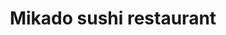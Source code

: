 ---
layout: place
title: "Mikado sushi restaurant"
permalink: /new-york/lynbrook/mikado-sushi-restaurant.html
stateAbbr: NY
stateName: New York
cityName: Lynbrook
seo:
  name: "Mikado sushi restaurant"
  type: Restaurant
  links: http://www.mikado355.com/
description: "Mikado sushi restaurant serves delicious sushi in Lynbrook, New York. Try fresh Japanese dishes for a great dining experience. "
place_id: ChIJjdCJP7xkwokRtKEw_T08wFQ
photos:
  - name: >-
      places/ChIJjdCJP7xkwokRtKEw_T08wFQ/photos/AeeoHcI4dgKo7dsE_1mo97UpqTpgqs2TK37EOftJSZ8Zulec_VYrlkKr5K8MeEMdggtWxxPB5Hp8xcZN0EVm65zauQT4G2szzSnsQvPryLPMsHQz1buDLdCtKMs5lkYTJaQX2PNWqlEV2RuipzdYBhMb7nxX0bc0dXtb8qR6TJmKkeZm1C-HAqZSA_aK0QSkorEXG8Cjtduibr1a5SCd5kCvz5Buu_tmpIQQ250L3XlgsdkrH-DQJ18z7u3FqpDArcrEb8tyfzFYFakhC8_ccXYp7POfsiM-ckSJhBqnHHSQtlBdlaTlarzpUZ-4Zo5034U2HwQwXHIpOfLImEcc3TZk8rV3vskRUMzviqaGsl9s5q0spC-Isil4t0Zp3E5HjvnFuLAGrM6fwPhs4fVrXO-N2RcdNssmiIdqmDsgNwrIFOO1lw
    widthPx: 4032
    heightPx: 1960
    authorAttributions:
      - displayName: Amanda Bachan-Ramharack
        uri: https://maps.google.com/maps/contrib/109142243663609247401
        photoUri: >-
          https://lh3.googleusercontent.com/a-/ALV-UjWkCWFy6khg2g2HRJybBJS69gneSB4OFAiVbiqzaPoQSpm26j58Yg=s100-p-k-no-mo
    flagContentUri: >-
      https://www.google.com/local/imagery/report/?cb_client=maps_api_places.places_api&image_key=!1e10!2sCIHM0ogKEICAgICE37SAOw&hl=en-US
    googleMapsUri: >-
      https://www.google.com/maps/place//data=!3m4!1e2!3m2!1sCIHM0ogKEICAgICE37SAOw!2e10!4m2!3m1!1s0x89c264bc3f89d08d:0x54c03c3dfd30a1b4
  - name: >-
      places/ChIJjdCJP7xkwokRtKEw_T08wFQ/photos/AeeoHcLYp9pkUbEMpDDBemF4BtszqsFJ8nv1yv9poXmdUgLyCLrlhwGnJwRYCyRWSpbKybnr2YL41y7pOwmMjl2mytWpojy0MFOgyu7n7ALP0buJQlmKZHKeoRTKVyUtCNEUTdACZh7lk4BYM1KKSu1VQ2hNyAkifi394AtEK3pPDHIj40TPI0WMBf5-cstaZflA14Yo_Cjy0ouHwslV8a6_yLT-ngnFG6DOjtcuqAt1FYUlT2chSQg1rQ-lZb6uq5BvtOey6A1uSg_OSFvjiLkrWQFTZAanfpfXGxJ3tEDKj2-vdTn5ECIoOlhze6UpCsps-YPw1WrK2FBRwYg2sNWNqwz2EWN6H0RuIvdvBVQgNjmkXSdlpOXWNJl_ydx1uXTrUs1CX_V5VBg4ixzsEG0zHYOgT_w78lS_x10Jf0imFE6F8g
    widthPx: 4032
    heightPx: 3024
    authorAttributions:
      - displayName: Walter Reyes
        uri: https://maps.google.com/maps/contrib/105275799351501120336
        photoUri: >-
          https://lh3.googleusercontent.com/a-/ALV-UjX0QWS5o5HYlraLIMw--WHDEoq-he5PDmtTESNSU6zviIu5gUEL=s100-p-k-no-mo
    flagContentUri: >-
      https://www.google.com/local/imagery/report/?cb_client=maps_api_places.places_api&image_key=!1e10!2sCIHM0ogKEICAgIDr3vuCTg&hl=en-US
    googleMapsUri: >-
      https://www.google.com/maps/place//data=!3m4!1e2!3m2!1sCIHM0ogKEICAgIDr3vuCTg!2e10!4m2!3m1!1s0x89c264bc3f89d08d:0x54c03c3dfd30a1b4
  - name: >-
      places/ChIJjdCJP7xkwokRtKEw_T08wFQ/photos/AeeoHcJISVmhd-EG6nNm4gP41P7u1_zAKkaL-fKYl3w_lPCjKYHlY6MU4UaJTuy8kOddln40bK7zlIJ29URSSYSfM-W2uCXGqXw5ni22QEEeIqUSq3_rKrgTrk5q489SEGjqmBBB8giPUJ2VX5SCUhabxRtMt9S7hWq9qrlMPpK5ZEk_iqi2OqGy1xwCDHzNGzEo_1XlaEnHxYnlVpsYBhKtxB37yvW51aAeuKoHTU5tzC7JLLoX4uA6P2n9lCOAkqv3A2-FQKFx6aKDflfFqRMDWGonfM47ny6m3raHKGv51HlTwR-7Di2ObsrwyV1UWDq0XTJq0f7liovoaSdSA3FY0XqkHJKDi2jESrKTZ7CDdJuqNOhMc82aUikfM5hv0m9zLWMu_KwQvHkYt7Lz1_7x1yif6B_Agd9UB13z_XsXhSQ
    widthPx: 4032
    heightPx: 2268
    authorAttributions:
      - displayName: Michael Cheng
        uri: https://maps.google.com/maps/contrib/100267348572494015328
        photoUri: >-
          https://lh3.googleusercontent.com/a-/ALV-UjXQ_TNXchchYkE0Orfw_EtC2Jd2yZdOAh4HFxkJQNa22HGwKqFnhg=s100-p-k-no-mo
    flagContentUri: >-
      https://www.google.com/local/imagery/report/?cb_client=maps_api_places.places_api&image_key=!1e10!2sCIHM0ogKEICAgIDr042ZQg&hl=en-US
    googleMapsUri: >-
      https://www.google.com/maps/place//data=!3m4!1e2!3m2!1sCIHM0ogKEICAgIDr042ZQg!2e10!4m2!3m1!1s0x89c264bc3f89d08d:0x54c03c3dfd30a1b4
  - name: >-
      places/ChIJjdCJP7xkwokRtKEw_T08wFQ/photos/AeeoHcKQA61Fn6BdQrfBihImaVI4hh-xYb0vF99TeNyWp0neNWpWesX5BLpXW_PO425qW0OCm5nAUyxa3krimFR_Ts3jvCgCg-zNvMBmmMSSfxXSvcnn_wPMXTHmzelMExlAUHT-1UesXQf7dBD0N496ZiZQ5J8Hp0Yzsr81h2rYSK7vtWCUaypmygfJj9xyEdSXN1EOsX1-nCoVsB2SoUa1Q9QgfhaNJO-M1lRE_RSFH_e0xG3e7JczXG7-P2ZrxBvmayQhyYTYSAbanHdXZPI3kS3RSokVD2_fNQ2x77c7_MWLXvvVH93hpt3xEyK1W7eZ-wG39seF69lYVscyCDZmLZ-udaJ0V7vdMmJm3iWdKjf_UGeDsV1yXXpejTyo1dbgOWhjaimuAObXCom1YiRxQUYuL_obJwtmC4ikJNeBrDIRrA
    widthPx: 3024
    heightPx: 4032
    authorAttributions:
      - displayName: John Mastroianni
        uri: https://maps.google.com/maps/contrib/115021833118199657367
        photoUri: >-
          https://lh3.googleusercontent.com/a/ACg8ocL5l_QEei58BrOjMka4_f1-kLZ6iM54iKmxRAy2nQ3rEB1IbQ=s100-p-k-no-mo
    flagContentUri: >-
      https://www.google.com/local/imagery/report/?cb_client=maps_api_places.places_api&image_key=!1e10!2sCIHM0ogKEICAgIDv7ZvlRQ&hl=en-US
    googleMapsUri: >-
      https://www.google.com/maps/place//data=!3m4!1e2!3m2!1sCIHM0ogKEICAgIDv7ZvlRQ!2e10!4m2!3m1!1s0x89c264bc3f89d08d:0x54c03c3dfd30a1b4
  - name: >-
      places/ChIJjdCJP7xkwokRtKEw_T08wFQ/photos/AeeoHcKj0v1Gr-sjtB4deqlwTVxENQplvKJYD0O6Oow6Dt-3J1d7SicjEifND9CWLvqw33q1iQDL8XondjE9-Lt8NhHOMWnjhIdvJZHE_LIVEcpgeQMHaYp7-cgvPis9tU_1Ptm9Sonr_NGKz6z6d0oJf9h0s2_91r7LHERGIhPJQmg2viS4LcL1cT1CkoNbqOCiojCxljuhz3VB7H84VaMMA9UwyHmCzQ5i1hXUYtPOmblEc301WV_sELFxraBYWCXSp2dEKP8UDTWXVyuBc7f7_wFTZiubnVXVYUCnJ63oc9Y9N3XrXdl49dKQ4jhYlJeWV3iLm6Nkdr3uVmpvRA-dtG6WPsVNfBGDrwsqYoyV8u5enc6-vfuobmd_ZdleCg5SU_FRu6EanRIC7XVvZZUfcZh0vJTClTf0ABBZ5EuqxwAsYQ
    widthPx: 3024
    heightPx: 4032
    authorAttributions:
      - displayName: Saddy Snow
        uri: https://maps.google.com/maps/contrib/107378884871885167638
        photoUri: >-
          https://lh3.googleusercontent.com/a-/ALV-UjUVPTquslcyrotC55kpvHcVsbgBX1_QddtDVZqcNuNqEEphTvOlfw=s100-p-k-no-mo
    flagContentUri: >-
      https://www.google.com/local/imagery/report/?cb_client=maps_api_places.places_api&image_key=!1e10!2sCIHM0ogKEICAgIC3xMG4Ew&hl=en-US
    googleMapsUri: >-
      https://www.google.com/maps/place//data=!3m4!1e2!3m2!1sCIHM0ogKEICAgIC3xMG4Ew!2e10!4m2!3m1!1s0x89c264bc3f89d08d:0x54c03c3dfd30a1b4
  - name: >-
      places/ChIJjdCJP7xkwokRtKEw_T08wFQ/photos/AeeoHcKojKa1OZYwX0C4_uQ89C9tHmwvvLhhdM_ketitsXmZ_E8XOoUpDVj3B5iDfVSB7Ao9ZCj3GbXEeFqcpjXXb3guzQHyAHoTv7J6jn9C2PJa_kJ5ZmJ-KpQvEyFqT-UN9ATWd1Z9oszXQOdwgF9l9d-79BAviaEJIMFPo68ppVV635zo_igdLvP6FCis2AxnvWvYbRG7_nwh_NclnhpD1mIyPJUT-lWuKQCLUGiEue-5qBFwBW3cnac3au6ruEffLEJs1lfFBb6WNCM_xWDWpyJxEnZBjKOp_HOgrcYT7KOpeoyS19-BqSluaZoZqu4GWdEFBactHjV_FKStSpJXpaZ3f0OU5R0nlCeDlq0QCD33bo0kyYlL90brI0HIUkin7YA1EsFdbgqP_Xzf2Q5olcJSLHaDzoUoH6iQwOwC3qhE2-s
    widthPx: 4640
    heightPx: 3480
    authorAttributions:
      - displayName: Edward Yew
        uri: https://maps.google.com/maps/contrib/100494195282381281236
        photoUri: >-
          https://lh3.googleusercontent.com/a/ACg8ocIo5M-UPJOpPwgpeWpERvJl4GVsRK1pmPFoOtQG-WO9HAZf8g=s100-p-k-no-mo
    flagContentUri: >-
      https://www.google.com/local/imagery/report/?cb_client=maps_api_places.places_api&image_key=!1e10!2sCIHM0ogKEICAgIC44pKr2QE&hl=en-US
    googleMapsUri: >-
      https://www.google.com/maps/place//data=!3m4!1e2!3m2!1sCIHM0ogKEICAgIC44pKr2QE!2e10!4m2!3m1!1s0x89c264bc3f89d08d:0x54c03c3dfd30a1b4
  - name: >-
      places/ChIJjdCJP7xkwokRtKEw_T08wFQ/photos/AeeoHcK3HXq8qeTEXt13deN3WcDVWiwocVn6Qqx_tBo1GkbKJKW9HFSmjyeMdmntJaegqcuRgVFpuZ85HjOv3kgGebI8E5-CzGb4-4LrNhT5PaVnKDL4TsRTav012arW2n6_mnExOP4IGznLFcF6Gh7RlshUXYeI2AocSDtOp8sAvfrDAVGqdbW8StbUs12MminIQpoWBec_hsx8nQh7JVMz8syEX2N8Rx3Ul47YKpSlR4Jvo1pIL1PMURvBItuGqY3IkTz7scn5TFdnPvYQ6Dsqyc1bX9DsGTLIwin3rZZBuNpZOFmdSI8E9ajwVZRXB_h53tMTkH9FvFE1oyVHQ6LokecxgGJA_jOSjNdever7i4pAnORdmXsch6rt5m57AwYfgdgOe_jr1mN_s-cCAUm0uG38g_GavGEkeF1H_MugRWlvLoyf
    widthPx: 3024
    heightPx: 4032
    authorAttributions:
      - displayName: John Mastroianni
        uri: https://maps.google.com/maps/contrib/115021833118199657367
        photoUri: >-
          https://lh3.googleusercontent.com/a/ACg8ocL5l_QEei58BrOjMka4_f1-kLZ6iM54iKmxRAy2nQ3rEB1IbQ=s100-p-k-no-mo
    flagContentUri: >-
      https://www.google.com/local/imagery/report/?cb_client=maps_api_places.places_api&image_key=!1e10!2sCIHM0ogKEICAgIDv7ZvlxQE&hl=en-US
    googleMapsUri: >-
      https://www.google.com/maps/place//data=!3m4!1e2!3m2!1sCIHM0ogKEICAgIDv7ZvlxQE!2e10!4m2!3m1!1s0x89c264bc3f89d08d:0x54c03c3dfd30a1b4
  - name: >-
      places/ChIJjdCJP7xkwokRtKEw_T08wFQ/photos/AeeoHcIBpxGnujYh9FoDBM44nBchBoLuHQCnWRabpY2yTOKTSlnsS6t5c-iwuFK7NpZxzQYLOx2y6XTBPe5hU5ljrdtvt6iIapKhLlUArAdNzIKR7o1U7tc_Upo6EDvTY9qj6OOcZV5Alt51TWRduhT1yWtRHr2g--Q5ZT4Jm9H-bXbePXNfBWVWXETbiMr18jXGkRRz4qEYsc8Rp2Vm4C6NyKECOwuVxL1x5tF8FYuXbYBOfqopd8mri-x7agQaru4kOKGFZoMRcaQMzuG2_bvuoJRbfOr1qioTeHePZ7sO-I3an0v7s9SeXwCDt5ekIBnMmig8rKv4DmR2fQEEeoyovvtav6AVLcGoX7-gS9DlGsRjI5GSKCI4YBoNAlDzM0DV4AQOxIIAltlsBJOhIAvi_V_LZ4XTSFVdZI8Vzn0VYBe3CFfw
    widthPx: 4032
    heightPx: 3024
    authorAttributions:
      - displayName: Erin Harvey
        uri: https://maps.google.com/maps/contrib/112536945198216448983
        photoUri: >-
          https://lh3.googleusercontent.com/a-/ALV-UjVVoeYMAeV6Q8nt3YGSOJSkCQ3krQyQX5FecBZmUARAd-c3erd8=s100-p-k-no-mo
    flagContentUri: >-
      https://www.google.com/local/imagery/report/?cb_client=maps_api_places.places_api&image_key=!1e10!2sCIHM0ogKEICAgICN-NXk9wE&hl=en-US
    googleMapsUri: >-
      https://www.google.com/maps/place//data=!3m4!1e2!3m2!1sCIHM0ogKEICAgICN-NXk9wE!2e10!4m2!3m1!1s0x89c264bc3f89d08d:0x54c03c3dfd30a1b4
  - name: >-
      places/ChIJjdCJP7xkwokRtKEw_T08wFQ/photos/AeeoHcJ91F1c9U61F3fnWKHYbGuRz0zVvh7phTKqo5LODK7qhSQIHjBzHkNqdiqFwK9ENhF2j_lnJ-TjG3DVU2-7pGiNdUJSDBB1KO5U3O4_KDygHSTq8iTk-JZuOak_PxmRC_NEG2fbmOyqpwL2k6jJioDoi8tmVl3NkAt3Viy6eYZAOqYJjJDWk7D_643hRNXohGNdWLvc7drJwr5ZeP1Crrz7RR_JSaE7VBB09pZ-OLvt7YMqrWWNxyqkjpsPZkALRxXeHCNu-iY_jKTYBCZIm7qRHhSoKBYup8tDgqLCS_61Ps87OP1h1t-5LyOSZ3pQ35qlLTmxD_MQbZJSDjeR5j9y9HRQCEUFa_s1sOY3bAc6nNJz7BxM4P1DH6LWGrTLPrQqEsw6jLPm-WWh_fEdcSegVVB6e1gxUX5ZSzSPOQr9Uw
    widthPx: 4681
    heightPx: 3511
    authorAttributions:
      - displayName: Walter Reyes
        uri: https://maps.google.com/maps/contrib/105275799351501120336
        photoUri: >-
          https://lh3.googleusercontent.com/a-/ALV-UjX0QWS5o5HYlraLIMw--WHDEoq-he5PDmtTESNSU6zviIu5gUEL=s100-p-k-no-mo
    flagContentUri: >-
      https://www.google.com/local/imagery/report/?cb_client=maps_api_places.places_api&image_key=!1e10!2sCIHM0ogKEICAgIDr3vulZA&hl=en-US
    googleMapsUri: >-
      https://www.google.com/maps/place//data=!3m4!1e2!3m2!1sCIHM0ogKEICAgIDr3vulZA!2e10!4m2!3m1!1s0x89c264bc3f89d08d:0x54c03c3dfd30a1b4
  - name: >-
      places/ChIJjdCJP7xkwokRtKEw_T08wFQ/photos/AeeoHcK7tVNTxtjlEV3yM2qc_424AqNoJNs59aWkikRhFuYanUDQ8HcDhXf5j99btOLywLFKDa9gCOcKUtao3a_zylD4_rdEhFhpRW_JhEhdGAJecnYTp9zREs0SAk4Tu7C1Y8RgOzXHF047owApyyh93ThrPm6-GL_uiU5hkNpUuaY7zbORP9UObnzrBT2zZgcOe7HsnWYBcRaYc9cLa93BCzD9WkV6WLhR1SEUNvjWQRivb4uiqpPLAGv_8cZSPdkz23jJtQOLPH3MEjdOjEd--5rMdjDi6tQelQTnd642YMfmoUtZdlV7SJCTzhts9drcJK1usyCnUzhruQc3Wtw3S9jIZVOpmfzmRyZ9ZdYUF4ZcxKUUaWdKCsPB6HVvZni7XtoLBEBzpeMVrtINe9YSkOMfPHHpxtnImsERw6UNvls
    widthPx: 3024
    heightPx: 4032
    authorAttributions:
      - displayName: John Mastroianni
        uri: https://maps.google.com/maps/contrib/115021833118199657367
        photoUri: >-
          https://lh3.googleusercontent.com/a/ACg8ocL5l_QEei58BrOjMka4_f1-kLZ6iM54iKmxRAy2nQ3rEB1IbQ=s100-p-k-no-mo
    flagContentUri: >-
      https://www.google.com/local/imagery/report/?cb_client=maps_api_places.places_api&image_key=!1e10!2sCIHM0ogKEICAgIDv7ZvlWQ&hl=en-US
    googleMapsUri: >-
      https://www.google.com/maps/place//data=!3m4!1e2!3m2!1sCIHM0ogKEICAgIDv7ZvlWQ!2e10!4m2!3m1!1s0x89c264bc3f89d08d:0x54c03c3dfd30a1b4
address: 355 Merrick Rd, Lynbrook, NY 11563, USA
street: 355 Merrick Rd
city: Lynbrook
state: NY
zip: '11563'
country: USA
neighborhood: null
latitude: '40.657620'
longitude: '-73.672894'
accessibility_options:
  wheelchairAccessibleParking: true
  wheelchairAccessibleEntrance: true
  wheelchairAccessibleRestroom: true
  wheelchairAccessibleSeating: true
business_status: OPERATIONAL
name: Mikado sushi restaurant
google_maps_links:
  directionsUri: >-
    https://www.google.com/maps/dir//''/data=!4m7!4m6!1m1!4e2!1m2!1m1!1s0x89c264bc3f89d08d:0x54c03c3dfd30a1b4!3e0
  placeUri: https://maps.google.com/?cid=6106947331652886964
  writeAReviewUri: >-
    https://www.google.com/maps/place//data=!4m3!3m2!1s0x89c264bc3f89d08d:0x54c03c3dfd30a1b4!12e1
  reviewsUri: >-
    https://www.google.com/maps/place//data=!4m4!3m3!1s0x89c264bc3f89d08d:0x54c03c3dfd30a1b4!9m1!1b1
  photosUri: >-
    https://www.google.com/maps/place//data=!4m3!3m2!1s0x89c264bc3f89d08d:0x54c03c3dfd30a1b4!10e5
primary_type: Sushi Restaurant
opening_hours:
  regular: null
  current: null
secondary_opening_hours:
  regular:
    weekdayDescriptions: null
    type: null
  current:
    weekdayDescriptions: null
    type: null
phone: (516) 887-2777
price_level: PRICE_LEVEL_MODERATE
price_range: $20 &ndash; $30
rating: '4.6'
rating_count: 221
website: http://www.mikado355.com/
reviews: null
parking_options: null
payment_options: null
allow_dogs: null
curbside_pickup: null
delivery: null
dine_in: null
good_for_children: null
good_for_groups: null
good_for_sports: null
live_music: null
menu_for_children: null
outdoor_seating: null
reservable: null
restroom: null
serves_beer: null
serves_breakfast: null
serves_brunch: null
serves_cocktails: null
serves_coffee: null
serves_dinner: null
serves_dessert: null
serves_lunch: null
serves_vegetarian_food: null
serves_wine: null
takeout: null
summary: null

---